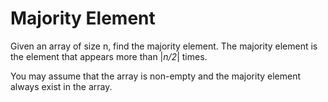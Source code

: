 # Majority Element

Given an array of size n, find the majority element. The majority element is the
element that appears more than  |_n/2_|  times.

You may assume that the array is non-empty and the majority element always exist
in the array.
